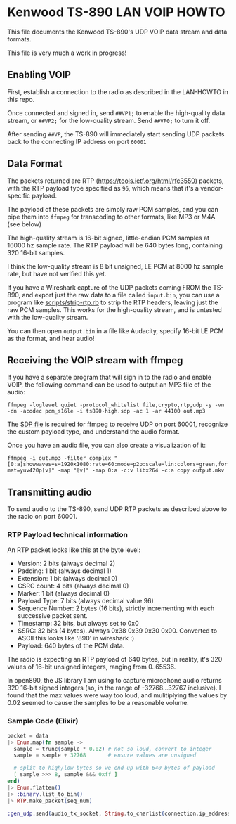 # Kenwood TS-890 LAN VOIP HOWTO

This file documents the Kenwood TS-890's UDP VOIP data stream and data formats.

This file is very much a work in progress!

## Enabling VOIP

First, establish a connection to the radio as described in the LAN-HOWTO in this repo.

Once connected and signed in, send `##VP1;` to enable the high-quality data stream, or `##VP2;` for the low-quality stream. Send `##VP0;` to turn it off.

After sending `##VP`, the TS-890 will immediately start sending UDP packets back to the connecting IP address on port `60001`

## Data Format

The packets returned are RTP (https://tools.ietf.org/html/rfc3550) packets, with the RTP payload type specified as `96`, which means that it's a vendor-specific payload.

The payload of these packets are simply raw PCM samples, and you can pipe them into `ffmpeg` for transcoding to other formats, like MP3 or M4A (see below)

The high-quality stream is 16-bit signed, little-endian PCM samples at 16000 hz sample rate. The RTP payload will be 640 bytes long, containing 320 16-bit samples.

I think the low-quality stream is 8 bit unsigned, LE PCM at 8000 hz sample rate, but have not verified this yet.

If you have a Wireshark capture of the UDP packets coming FROM the TS-890, and export just the raw data to a file called `input.bin`,
you can use a program like [scripts/strip-rtp.rb](scripts/strip-rtp.rb) to strip the RTP headers, leaving just the raw PCM samples. This works for the high-quality stream, and
is untested with the low-quality stream.

You can then open `output.bin` in a file like Audacity, specify 16-bit LE PCM as the format, and hear audio!

## Receiving the VOIP stream with ffmpeg

If you have a separate program that will sign in to the radio and enable VOIP, the following command can be used to output an MP3 file of the audio:

`ffmpeg -loglevel quiet -protocol_whitelist file,crypto,rtp,udp -y -vn -dn -acodec pcm_s16le -i ts890-high.sdp -ac 1 -ar 44100 out.mp3`

The [SDP file](sdp/ts890-high.sdp) is required for ffmpeg to receive UDP on port 60001, recognize the custom payload type, and understand the audio format.

Once you have an audio file, you can also create a visualization of it:

`ffmpeg -i out.mp3 -filter_complex "[0:a]showwaves=s=1920x1080:rate=60:mode=p2p:scale=lin:colors=green,format=yuv420p[v]" -map "[v]" -map 0:a -c:v libx264 -c:a copy output.mkv`

## Transmitting audio

To send audio to the TS-890, send UDP RTP packets as described above to the radio on port 60001.

### RTP Payload technical information

An RTP packet looks like this at the byte level:

* Version: 2 bits (always decimal 2)
* Padding: 1 bit (always decimal 1)
* Extension: 1 bit (always decimal 0)
* CSRC count: 4 bits (always decimal 0)
* Marker: 1 bit (always decimal 0)
* Payload Type: 7 bits (always decimal value 96)
* Sequence Number: 2 bytes (16 bits), strictly incrementing with each successive packet sent.
* Timestamp: 32 bits, but always set to 0x0
* SSRC: 32 bits (4 bytes). Always 0x38 0x39 0x30 0x00. Converted to ASCII this looks like '890' in wireshark :)
* Payload: 640 bytes of the PCM data.

The radio is expecting an RTP payload of 640 bytes, but in reality, it's 320 values of 16-bit unsigned integers, ranging from 0..65536.

In open890, the JS library I am using to capture microphone audio returns 320 16-bit signed integers (so, in the range of -32768...32767 inclusive).
I found that the max values were way too loud, and mulitiplying the values by 0.02 seemed to cause the samples to be a reasonable volume.

### Sample Code (Elixir)

```elixir
packet = data
|> Enum.map(fn sample ->
  sample = trunc(sample * 0.02) # not so loud, convert to integer
  sample = sample + 32768       # ensure values are unsigned

  # split to high/low bytes so we end up with 640 bytes of payload
  [ sample >>> 8, sample &&& 0xff ]
end)
|> Enum.flatten()
|> :binary.list_to_bin()
|> RTP.make_packet(seq_num)

:gen_udp.send(audio_tx_socket, String.to_charlist(connection.ip_address), @audio_tx_socket_dst_port, packet)
```


